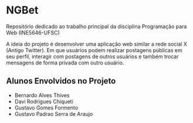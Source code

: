# NGBet
Repositório dedicado ao trabalho principal da disciplina Programação para Web (INE5646-UFSC)

A ideia do projeto é desenvolver uma aplicação web similar a rede social X (Antigo Twitter). Em que usuários podem realizar postagens públicas em seu perfil, interagir com postagens de outros usuários e também trocar mensagens de forma privada com outro usuário.

## Alunos Envolvidos no Projeto

- Bernardo Alves Thives
- Davi Rodrigues Chiqueti
- Gustavo Gomes Formento
- Gustavo Padrao Serra de Araujo
